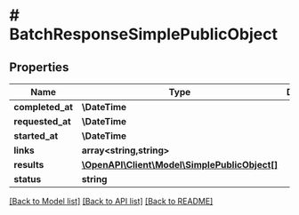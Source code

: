 # # BatchResponseSimplePublicObject

## Properties

Name | Type | Description | Notes
------------ | ------------- | ------------- | -------------
**completed_at** | **\DateTime** |  |
**requested_at** | **\DateTime** |  | [optional]
**started_at** | **\DateTime** |  |
**links** | **array<string,string>** |  | [optional]
**results** | [**\OpenAPI\Client\Model\SimplePublicObject[]**](SimplePublicObject.md) |  |
**status** | **string** |  |

[[Back to Model list]](../../README.md#models) [[Back to API list]](../../README.md#endpoints) [[Back to README]](../../README.md)

